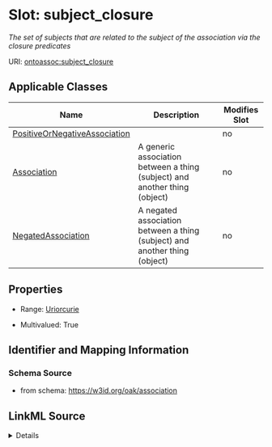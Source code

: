 

# Slot: subject_closure


_The set of subjects that are related to the subject of the association via the closure predicates_



URI: [ontoassoc:subject_closure](https://w3id.org/oak/association/subject_closure)



<!-- no inheritance hierarchy -->





## Applicable Classes

| Name | Description | Modifies Slot |
| --- | --- | --- |
| [PositiveOrNegativeAssociation](PositiveOrNegativeAssociation.md) |  |  no  |
| [Association](Association.md) | A generic association between a thing (subject) and another thing (object) |  no  |
| [NegatedAssociation](NegatedAssociation.md) | A negated association between a thing (subject) and another thing (object) |  no  |







## Properties

* Range: [Uriorcurie](Uriorcurie.md)

* Multivalued: True





## Identifier and Mapping Information







### Schema Source


* from schema: https://w3id.org/oak/association




## LinkML Source

<details>
```yaml
name: subject_closure
description: The set of subjects that are related to the subject of the association
  via the closure predicates
from_schema: https://w3id.org/oak/association
rank: 1000
multivalued: true
alias: subject_closure
domain_of:
- PositiveOrNegativeAssociation
range: uriorcurie

```
</details>